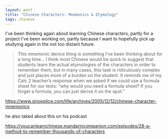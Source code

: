 ```yaml
---
layout: post
title: "Chinese Characters: Mnemonics & Etymology"
tags: chinese
---
```


I've been thinking again about learning Chinese characters, partly for a project I've been working on, partly because I want to hopefully pick up studying again in the not too distant future. 

> This mnemonic device thing is something I’ve been thinking about for a long time… I think most Chinese would be quick to suggest that students learn the actual etymologies of the characters in order to remember them, but in many cases, this task is ridiculously complex and just places more of a burden on the student. It reminds me of my Calc 2 teacher’s response when we asked if we could use a formula sheet for our tests: “why would you need a formula sheet? If you forget a formula, you can just derive it on the spot.”

https://www.sinosplice.com/life/archives/2005/12/12/chinese-character-mnemonics

he also taked about this on his podcast

https://youcanlearnchinese.mandarincompanion.com/episodes/28-a-method-to-remember-thousands-of-characters